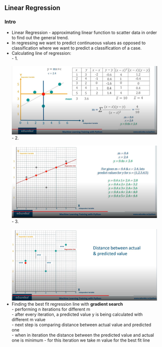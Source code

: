 <h2>Linear Regression</h2>

<h3>Intro</h3>
<ul>
  <li>Linear Regression - approximating linear function to scatter data in order to find out the general trend.</li>
  <li>In regressing we want to predict continueous values as opposed to classification where we want to predict a classification of a case.</li>
  <li>Calculating line of regression:
    <br>
    - 1.
    <br>
    <br>
    <img src="images/linear_reg.JPG">
    <br>
    - 2.
    <br>
    <br>
    <img src="images/predictions.JPG">
    <br>
    - 3.
    <br>
    <br>
    <img src="images/error.JPG">
  </li>
  <li> Finding the best fit regression line with <b>gradient search</b>
    <br>
    - performing n iterations for different m <br>
    - after every iteration, a predicted value y is being calculated with different m value <br>
    - next step is comparing distance between actual value and predicted one <br>
    - when in iteration the distance between the predicted value and actual one is minimum - for this iteration we take m value for the best fit line <br>
  </li>
  
</ul>
